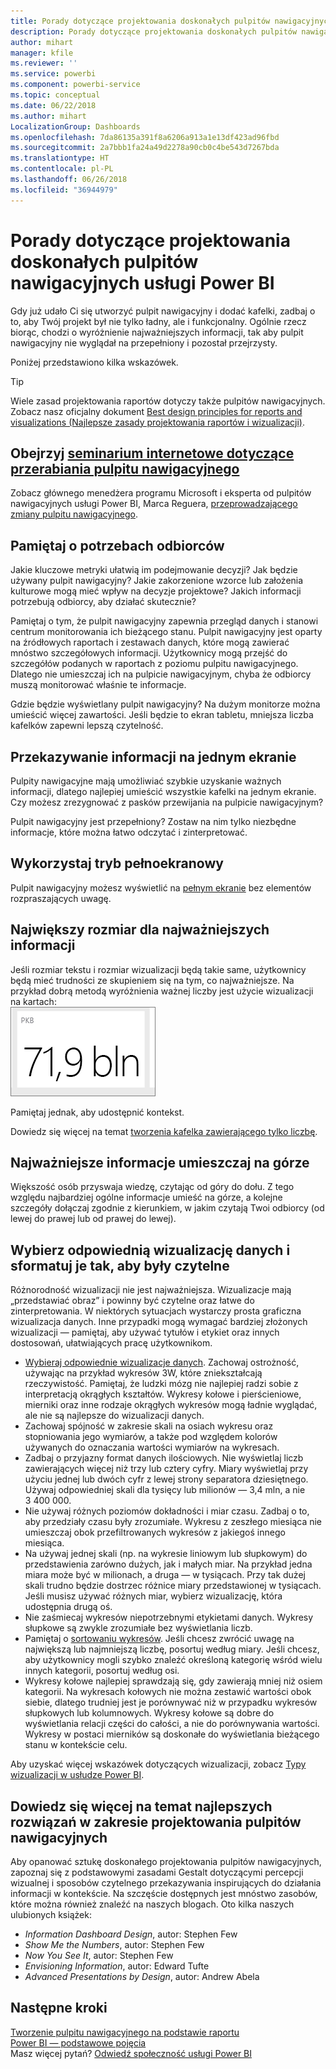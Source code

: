 ```yaml
---
title: Porady dotyczące projektowania doskonałych pulpitów nawigacyjnych usługi Power BI
description: Porady dotyczące projektowania doskonałych pulpitów nawigacyjnych usługi Power BI
author: mihart
manager: kfile
ms.reviewer: ''
ms.service: powerbi
ms.component: powerbi-service
ms.topic: conceptual
ms.date: 06/22/2018
ms.author: mihart
LocalizationGroup: Dashboards
ms.openlocfilehash: 7da86135a391f8a6206a913a1e13df423ad96fbd
ms.sourcegitcommit: 2a7bbb1fa24a49d2278a90cb0c4be543d7267bda
ms.translationtype: HT
ms.contentlocale: pl-PL
ms.lasthandoff: 06/26/2018
ms.locfileid: "36944979"
---
```

# <a name="tips-for-designing-a-great-power-bi-dashboard"></a>Porady dotyczące projektowania doskonałych pulpitów nawigacyjnych usługi Power BI
Gdy już udało Ci się utworzyć pulpit nawigacyjny i dodać kafelki, zadbaj o to, aby Twój projekt był nie tylko ładny, ale i funkcjonalny. Ogólnie rzecz biorąc, chodzi o wyróżnienie najważniejszych informacji, tak aby pulpit nawigacyjny nie wyglądał na przepełniony i pozostał przejrzysty.

Poniżej przedstawiono kilka wskazówek.

> [!TIP]
> Wiele zasad projektowania raportów dotyczy także pulpitów nawigacyjnych.  Zobacz nasz oficjalny dokument [Best design principles for reports and visualizations (Najlepsze zasady projektowania raportów i wizualizacji)](power-bi-visualization-best-practices.md).
>
>

## <a name="watch-the-dashboard-makeover-webinarhttpsinfomicrosoftcomco-powerbi-wbnr-fy16-05may-12-dashboard-makeover-registrationhtml"></a>Obejrzyj [seminarium internetowe dotyczące przerabiania pulpitu nawigacyjnego](https://info.microsoft.com/CO-PowerBI-WBNR-FY16-05May-12-Dashboard-Makeover-Registration.html)
Zobacz głównego menedżera programu Microsoft i eksperta od pulpitów nawigacyjnych usługi Power BI, Marca Reguera, [przeprowadzającego zmiany pulpitu nawigacyjnego](https://info.microsoft.com/CO-PowerBI-WBNR-FY16-05May-12-Dashboard-Makeover-Registration.html).

## <a name="consider-your-audience"></a>Pamiętaj o potrzebach odbiorców
Jakie kluczowe metryki ułatwią im podejmowanie decyzji? Jak będzie używany pulpit nawigacyjny? Jakie zakorzenione wzorce lub założenia kulturowe mogą mieć wpływ na decyzje projektowe? Jakich informacji potrzebują odbiorcy, aby działać skutecznie?

Pamiętaj o tym, że pulpit nawigacyjny zapewnia przegląd danych i stanowi centrum monitorowania ich bieżącego stanu. Pulpit nawigacyjny jest oparty na źródłowych raportach i zestawach danych, które mogą zawierać mnóstwo szczegółowych informacji. Użytkownicy mogą przejść do szczegółów podanych w raportach z poziomu pulpitu nawigacyjnego. Dlatego nie umieszczaj ich na pulpicie nawigacyjnym, chyba że odbiorcy muszą monitorować właśnie te informacje.

Gdzie będzie wyświetlany pulpit nawigacyjny? Na dużym monitorze można umieścić więcej zawartości. Jeśli będzie to ekran tabletu, mniejsza liczba kafelków zapewni lepszą czytelność.

## <a name="tell-a-story-and-keep-it-to-one-screen"></a>Przekazywanie informacji na jednym ekranie
Pulpity nawigacyjne mają umożliwiać szybkie uzyskanie ważnych informacji, dlatego najlepiej umieścić wszystkie kafelki na jednym ekranie. Czy możesz zrezygnować z pasków przewijania na pulpicie nawigacyjnym?

Pulpit nawigacyjny jest przepełniony?  Zostaw na nim tylko niezbędne informacje, które można łatwo odczytać i zinterpretować.

## <a name="make-use-of-full-screen-mode"></a>Wykorzystaj tryb pełnoekranowy
Pulpit nawigacyjny możesz wyświetlić na [pełnym ekranie](service-fullscreen-mode.md) bez elementów rozpraszających uwagę.

## <a name="make-the-most-important-information-biggest"></a>Największy rozmiar dla najważniejszych informacji
Jeśli rozmiar tekstu i rozmiar wizualizacji będą takie same, użytkownicy będą mieć trudności ze skupieniem się na tym, co najważniejsze. Na przykład dobrą metodą wyróżnienia ważnej liczby jest użycie wizualizacji na kartach:  
![Wizualizacja w postaci karty](media/service-dashboards-design-tips/pbi_card.png)

Pamiętaj jednak, aby udostępnić kontekst.  

Dowiedz się więcej na temat [tworzenia kafelka zawierającego tylko liczbę](power-bi-visualization-card.md).

## <a name="put-the-most-important-information-in-the-upper-corner"></a>Najważniejsze informacje umieszczaj na górze
Większość osób przyswaja wiedzę, czytając od góry do dołu. Z tego względu najbardziej ogólne informacje umieść na górze, a kolejne szczegóły dołączaj zgodnie z kierunkiem, w jakim czytają Twoi odbiorcy (od lewej do prawej lub od prawej do lewej).

## <a name="use-the-right-visualization-for-the-data-and-format-it-for-easy-reading"></a>Wybierz odpowiednią wizualizację danych i sformatuj je tak, aby były czytelne
Różnorodność wizualizacji nie jest najważniejsza.  Wizualizacje mają „przedstawiać obraz” i powinny być czytelne oraz łatwe do zinterpretowania.  W niektórych sytuacjach wystarczy prosta graficzna wizualizacja danych. Inne przypadki mogą wymagać bardziej złożonych wizualizacji — pamiętaj, aby używać tytułów i etykiet oraz innych dostosowań, ułatwiających pracę użytkownikom.  

* [Wybieraj odpowiednie wizualizacje danych](https://www.youtube.com/watch?v=-tdkUYrzrio). Zachowaj ostrożność, używając na przykład wykresów 3W, które zniekształcają rzeczywistość. Pamiętaj, że ludzki mózg nie najlepiej radzi sobie z interpretacją okrągłych kształtów. Wykresy kołowe i pierścieniowe, mierniki oraz inne rodzaje okrągłych wykresów mogą ładnie wyglądać, ale nie są najlepsze do wizualizacji danych.
* Zachowaj spójność w zakresie skali na osiach wykresu oraz stopniowania jego wymiarów, a także pod względem kolorów używanych do oznaczania wartości wymiarów na wykresach.
* Zadbaj o przyjazny format danych ilościowych. Nie wyświetlaj liczb zawierających więcej niż trzy lub cztery cyfry. Miary wyświetlaj przy użyciu jednej lub dwóch cyfr z lewej strony separatora dziesiętnego. Używaj odpowiedniej skali dla tysięcy lub milionów — 3,4 mln, a nie 3 400 000.
* Nie używaj różnych poziomów dokładności i miar czasu. Zadbaj o to, aby przedziały czasu były zrozumiałe.  Wykresu z zeszłego miesiąca nie umieszczaj obok przefiltrowanych wykresów z jakiegoś innego miesiąca.
* Na używaj jednej skali (np. na wykresie liniowym lub słupkowym) do przedstawienia zarówno dużych, jak i małych miar.  Na przykład jedna miara może być w milionach, a druga — w tysiącach.  Przy tak dużej skali trudno będzie dostrzec różnice miary przedstawionej w tysiącach.  Jeśli musisz używać różnych miar, wybierz wizualizację, która udostępnia drugą oś.
* Nie zaśmiecaj wykresów niepotrzebnymi etykietami danych. Wykresy słupkowe są zwykle zrozumiałe bez wyświetlania liczb.
* Pamiętaj o [sortowaniu wykresów](power-bi-report-change-sort.md).  Jeśli chcesz zwrócić uwagę na największą lub najmniejszą liczbę, posortuj według miary.  Jeśli chcesz, aby użytkownicy mogli szybko znaleźć określoną kategorię wśród wielu innych kategorii, posortuj według osi.  
* Wykresy kołowe najlepiej sprawdzają się, gdy zawierają mniej niż osiem kategorii. Na wykresach kołowych nie można zestawić wartości obok siebie, dlatego trudniej jest je porównywać niż w przypadku wykresów słupkowych lub kolumnowych. Wykresy kołowe są dobre do wyświetlania relacji części do całości, a nie do porównywania wartości. Wykresy w postaci mierników są doskonałe do wyświetlania bieżącego stanu w kontekście celu.

Aby uzyskać więcej wskazówek dotyczących wizualizacji, zobacz [Typy wizualizacji w usłudze Power BI](power-bi-visualization-types-for-reports-and-q-and-a.md).  

## <a name="learning-more-about-best-practice-dashboard-design"></a>Dowiedz się więcej na temat najlepszych rozwiązań w zakresie projektowania pulpitów nawigacyjnych
Aby opanować sztukę doskonałego projektowania pulpitów nawigacyjnych, zapoznaj się z podstawowymi zasadami Gestalt dotyczącymi percepcji wizualnej i sposobów czytelnego przekazywania inspirujących do działania informacji w kontekście. Na szczęście dostępnych jest mnóstwo zasobów, które można również znaleźć na naszych blogach. Oto kilka naszych ulubionych książek:

* *Information Dashboard Design*, autor: Stephen Few  
* *Show Me the Numbers*, autor: Stephen Few  
* *Now You See It*, autor: Stephen Few  
* *Envisioning Information*, autor: Edward Tufte  
* *Advanced Presentations by Design*, autor: Andrew Abela   

## <a name="next-steps"></a>Następne kroki
[Tworzenie pulpitu nawigacyjnego na podstawie raportu](service-dashboard-create.md)  
[Power BI — podstawowe pojęcia](service-basic-concepts.md)  
Masz więcej pytań? [Odwiedź społeczność usługi Power BI](http://community.powerbi.com/)
